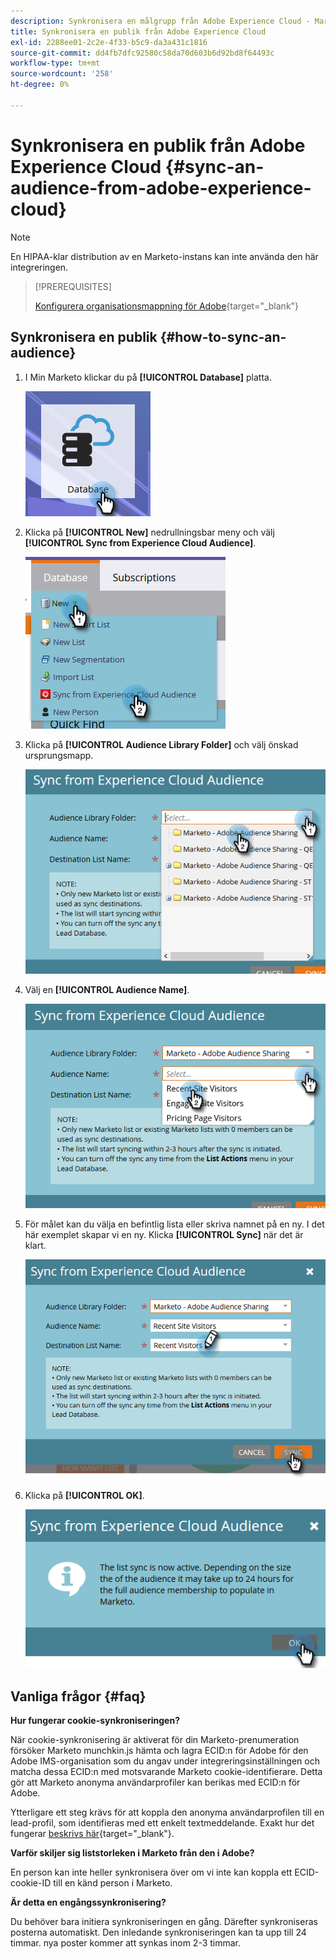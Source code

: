 ```yaml
---
description: Synkronisera en målgrupp från Adobe Experience Cloud - Marketo Docs - Produktdokumentation
title: Synkronisera en publik från Adobe Experience Cloud
exl-id: 2288ee01-2c2e-4f33-b5c9-da3a431c1816
source-git-commit: dd4fb7dfc92580c58da70d603b6d92bd8f64493c
workflow-type: tm+mt
source-wordcount: '258'
ht-degree: 0%

---
```


# Synkronisera en publik från Adobe Experience Cloud {#sync-an-audience-from-adobe-experience-cloud}

>[!NOTE]
>
>En HIPAA-klar distribution av en Marketo-instans kan inte använda den här integreringen.

>[!PREREQUISITES]
>
>[Konfigurera organisationsmappning för Adobe](/help/marketo/product-docs/adobe-experience-cloud-integrations/set-up-adobe-organization-mapping.md){target="_blank"}

## Synkronisera en publik {#how-to-sync-an-audience}

1. I Min Marketo klickar du på **[!UICONTROL Database]** platta.

   ![](assets/sync-an-audience-from-adobe-experience-cloud-1.png)

1. Klicka på **[!UICONTROL New]** nedrullningsbar meny och välj **[!UICONTROL Sync from Experience Cloud Audience]**.

   ![](assets/sync-an-audience-from-adobe-experience-cloud-2.png)

1. Klicka på **[!UICONTROL Audience Library Folder]** och välj önskad ursprungsmapp.

   ![](assets/sync-an-audience-from-adobe-experience-cloud-3.png)

1. Välj en **[!UICONTROL Audience Name]**.

   ![](assets/sync-an-audience-from-adobe-experience-cloud-4.png)

1. För målet kan du välja en befintlig lista eller skriva namnet på en ny. I det här exemplet skapar vi en ny. Klicka **[!UICONTROL Sync]** när det är klart.

   ![](assets/sync-an-audience-from-adobe-experience-cloud-5.png)

1. Klicka på **[!UICONTROL OK]**.

   ![](assets/sync-an-audience-from-adobe-experience-cloud-6.png)

## Vanliga frågor {#faq}

**Hur fungerar cookie-synkroniseringen?**

När cookie-synkronisering är aktiverat för din Marketo-prenumeration försöker Marketo munchkin.js hämta och lagra ECID:n för Adobe för den Adobe IMS-organisation som du angav under integreringsinställningen och matcha dessa ECID:n med motsvarande Marketo cookie-identifierare. Detta gör att Marketo anonyma användarprofiler kan berikas med ECID:n för Adobe.

Ytterligare ett steg krävs för att koppla den anonyma användarprofilen till en lead-profil, som identifieras med ett enkelt textmeddelande. Exakt hur det fungerar [beskrivs här](/help/marketo/product-docs/reporting/basic-reporting/report-activity/tracking-anonymous-activity-and-people.md){target="_blank"}.

**Varför skiljer sig liststorleken i Marketo från den i Adobe?**

En person kan inte heller synkronisera över om vi inte kan koppla ett ECID-cookie-ID till en känd person i Marketo.

**Är detta en engångssynkronisering?**

Du behöver bara initiera synkroniseringen en gång. Därefter synkroniseras posterna automatiskt. Den inledande synkroniseringen kan ta upp till 24 timmar. nya poster kommer att synkas inom 2-3 timmar.
